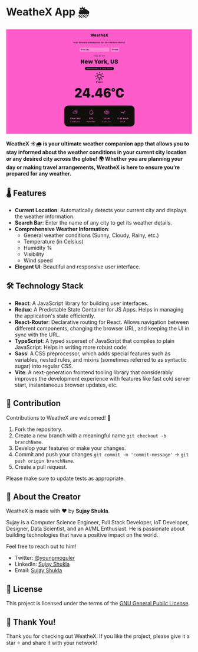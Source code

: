 # WeatheX App 🌦️

![WeatheX-banner](/public/weathex-app-screenshot.png)

**WeatheX ☀️🌧️ is your ultimate weather companion app that allows you to stay informed about the weather conditions in your current city location or any desired city across the globe! 🌍 Whether you are planning your day or making travel arrangements, WeatheX is here to ensure you’re prepared for any weather.**

## 🌡️ Features

- **Current Location**: Automatically detects your current city and displays the weather information.
- **Search Bar**: Enter the name of any city to get its weather details.
- **Comprehensive Weather Information**:
  - General weather conditions (Sunny, Cloudy, Rainy, etc.)
  - Temperature (in Celsius)
  - Humidity %
  - Visibility
  - Wind speed
- **Elegant UI**: Beautiful and responsive user interface.

## 🛠️ Technology Stack

- **React**: A JavaScript library for building user interfaces.
- **Redux**: A Predictable State Container for JS Apps. Helps in managing the application's state efficiently.
- **React-Router**: Declarative routing for React. Allows navigation between different components, changing the browser URL, and keeping the UI in sync with the URL.
- **TypeScript**: A typed superset of JavaScript that compiles to plain JavaScript. Helps in writing more robust code.
- **Sass**: A CSS preprocessor, which adds special features such as variables, nested rules, and mixins (sometimes referred to as syntactic sugar) into regular CSS.
- **Vite**: A next-generation frontend tooling library that considerably improves the development experience with features like fast cold server start, instantaneous browser updates, etc.

## 🙌 Contribution

Contributions to WeatheX are welcomed! 🎉

1. Fork the repository.
2. Create a new branch with a meaningful name `git checkout -b branchName`.
3. Develop your features or make your changes.
4. Commit and push your changes `git commit -m 'commit-message'` -> `git push origin branchName`.
5. Create a pull request.

Please make sure to update tests as appropriate.

## 💌 About the Creator

WeatheX is made with ❤️ by **Sujay Shukla**.

Sujay is a Computer Science Engineer, Full Stack Developer, IoT Developer, Designer, Data Scientist, and an AI/ML Enthusiast. He is passionate about building technologies that have a positive impact on the world.

Feel free to reach out to him!

- Twitter: [@youngmoguler](https://twitter.com/youngmoguler)
- LinkedIn: [Sujay Shukla](https://www.linkedin.com/in/sujayshuklaa)
- Email: [Sujay Shukla](mailto:sudhanshushukla902@gmail.com)

## 📝 License

This project is licensed under the terms of the [GNU General Public License](https://choosealicense.com/licenses/mit/).

## 🤗 Thank You!

Thank you for checking out WeatheX. If you like the project, please give it a star ⭐ and share it with your network!
